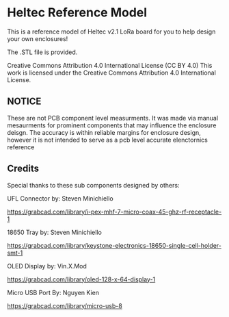
# Heltec Reference Model

This is a reference model of Heltec v2.1 LoRa board for you to help design your own enclosures!

The .STL file is provided.


Creative Commons Attribution 4.0 International License (CC BY 4.0) This work is licensed under the Creative Commons Attribution 4.0 International License.









## NOTICE

These are not PCB component level measurments. It was made via manual mesaurments for prominent 
components that may influence the enclosure deisgn. The accuracy is within reliable margins
for enclosure design, however it is not intended to serve as a pcb level accurate elenctornics
reference


## Credits
Special thanks to these sub components designed by others:

UFL Connector by: Steven Minichiello

https://grabcad.com/library/i-pex-mhf-7-micro-coax-45-ghz-rf-receptacle-1


18650 Tray by: Steven Minichiello

https://grabcad.com/library/keystone-electronics-18650-single-cell-holder-smt-1


OLED Display by: Vin.X.Mod

https://grabcad.com/library/oled-128-x-64-display-1

Micro USB Port By: Nguyen Kien

https://grabcad.com/library/micro-usb-8
